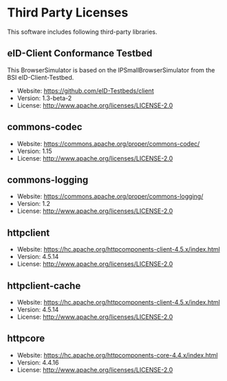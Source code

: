 
# Third Party Licenses
This software includes following third-party libraries.

## eID-Client Conformance Testbed
This BrowserSimulator is based on the IPSmallBrowserSimulator from the BSI eID-Client-Testbed.
- Website: https://github.com/eID-Testbeds/client
- Version: 1.3-beta-2
- License: http://www.apache.org/licenses/LICENSE-2.0

## commons-codec
- Website: https://commons.apache.org/proper/commons-codec/
- Version: 1.15
- License: http://www.apache.org/licenses/LICENSE-2.0

## commons-logging
- Website: https://commons.apache.org/proper/commons-logging/
- Version: 1.2
- License: http://www.apache.org/licenses/LICENSE-2.0

## httpclient
- Website: https://hc.apache.org/httpcomponents-client-4.5.x/index.html
- Version: 4.5.14
- License: http://www.apache.org/licenses/LICENSE-2.0

## httpclient-cache
- Website: https://hc.apache.org/httpcomponents-client-4.5.x/index.html
- Version: 4.5.14 
- License: http://www.apache.org/licenses/LICENSE-2.0

## httpcore
- Website: https://hc.apache.org/httpcomponents-core-4.4.x/index.html
- Version: 4.4.16
- License: http://www.apache.org/licenses/LICENSE-2.0

